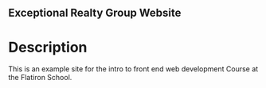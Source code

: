 Exceptional Realty Group Website
---

# Description

This is an example site for the intro to front end web development Course at the Flatiron School.